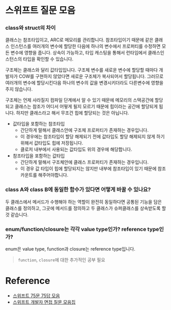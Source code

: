 # 스위프트 질문 모음

### class와 struct의 차이
클래스는 참조타입이고, ARC로 메모리를 관리합니다. 참조타입이기 때문에 같은 클래스 인스턴스를 여러개의 변수에 할당한 다음에 하나의 변수에서 프로퍼티를 수정하면 모든 변수에 영향을 줍니다. 상속이 가능하고, 타입 캐스팅을 통해서 런타임에서 클래스인스턴스의 타입을 확인할 수 있습니다.

구조체는 클래스와 달리 값타입입니다. 구조체 변수를 새로운 변수에 할당할 때마다 개발자가 COW를 구현하지 않았다면 새로운 구조체가 복사되어서 할당됩니다. 그러므로 여러개의 변수에 할당시킨다음 하나의 변수의 값을 변경시키더라도 다른변수에 영향을 주지 않습니다.

구조체는 언제 사라질지 컴파일 단계에서 알 수 있기 때문에 메모리의 스택공간에 할당되고 클래스는 참조가 어디서 어떻게 될지 모르기 때문에 힙이라는 공간에 할당되게 됩니다. 하지만 클래스라고 해서 무조건 힙에 할당되는 것은 아닙니다.

- 값타입을 포함하는 참조타입
    - 간단하게 말해서 클래스안에 구조체 프로퍼티가 존재하는 경우입니다.
    - 이 경우에는 참조타입이 할당 해제되기 전에 값타입도 할당 해제되지 않게 하기 위해서 값타입도 힙에 저장됩니다.
    - 클로저 내부에서 사용되는 값타입도 위의 경우에 해당합니다.
- 참조타입을 포함하는 값타입
    - 간단하게 말해서 구조체안에 클래스 프로퍼티가 존재하는 경우입니다.
    - 이 경우 값 타입이 힙에 할당되지는 않지만 내부에 참조타입이 있기 때문에 참조카운트를 해주어야합니다.

### class A와 class B에 동일한 함수가 있다면 어떻게 바꿀 수 있나요?
두 클래스에서 메서드가 수행해야 하는 역할이 완전히 동일하다면 공통된 기능을 담은 클래스를 정의하고, 그곳에 메서드를 정의하고 두 클래스가 슈퍼클래스를 상속받도록 할 것 같습니다.

### enum/function/closure는 각각 value type인가? reference type인가?
enum은 value type, function과 closure는 reference type입니다.<br>

> `function`, `closure`에 대한 추가적인 공부 필요

### 

# Reference
- [스위프트 75문 75답 모음](https://jeonyeohun.tistory.com/331)
- [스위프트 개발자 면접 질문 모음집](https://jasunhee.tistory.com/253)